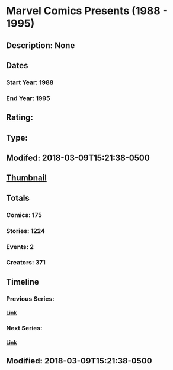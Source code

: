 # Marvel Comics Presents (1988 - 1995)
## Description: None
## Dates
### Start Year: 1988
### End Year: 1995
## Rating: 
## Type: 
## Modifed: 2018-03-09T15:21:38-0500
## [Thumbnail](http://i.annihil.us/u/prod/marvel/i/mg/1/50/5aa2ecace22b4.jpg)
## Totals
### Comics: 175
### Stories: 1224
### Events: 2
### Creators: 371
## Timeline
### Previous Series: 
#### [Link]()
### Next Series: 
#### [Link]()
## Modified: 2018-03-09T15:21:38-0500